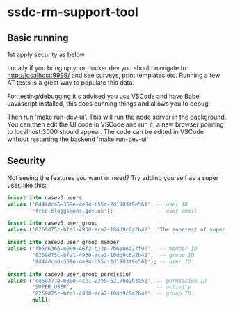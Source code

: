 # ssdc-rm-support-tool

## Basic running

1st apply security as below

Locally if you bring up your docker dev you should navigate to: <http://localhost:9999/> and see surveys,
print templates etc. Running a few AT tests is a great way to populate this data.

For testing/debugging it's advised you use VSCode and have Babel Javascript installed, this does cunning things
and allows you to debug.  

Then run 'make run-dev-ui'.  This will run the node server in the background.
You can then edit the UI code in VSCode and run it, a new browser pointing to localhost:3000 should appear.
The code can be edited in VSCode without restarting the backend 'make run-dev-ui'


## Security
Not seeing the features you want or need? Try adding yourself as a super user, like this:

```sql
insert into casev3.users
values ('8d44dca6-359e-4e84-b55d-2d1903f9e561', -- user ID
        'fred.bloggs@ons.gov.uk');              -- user email

insert into casev3.user_group
values ('8269d75c-bfa1-4930-aca2-10dd9c6a2b42', 'The superest of super users', 'super');

insert into casev3.user_group_member
values ('fb5d6366-e009-46f2-b23e-7b6ee6a27f97',  -- member ID
        '8269d75c-bfa1-4930-aca2-10dd9c6a2b42',  -- group ID
        '8d44dca6-359e-4e84-b55d-2d1903f9e561'); -- user ID

insert into casev3.user_group_permission
values ('c469377e-680e-4cb1-92a0-5217be2b3a52', -- permission ID
        'SUPER_USER',                           -- activity
        '8269d75c-bfa1-4930-aca2-10dd9c6a2b42', -- group ID
        null);
```
